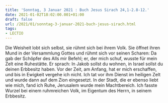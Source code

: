 ```yaml
---
title: 'Sonntag, 3 Januar 2021 : Buch Jesus Sirach 24,1-2.8-12.'
date: 2021-01-02T18:02:00.001+01:00
draft: false
url: /2021/01/sonntag-3-januar-2021-buch-jesus-sirach.html
tags: 
- LECTIO
---
```


Die Weisheit lobt sich selbst, sie rühmt sich bei ihrem Volk. Sie öffnet ihren Mund in der Versammlung Gottes und rühmt sich vor seinen Scharen: Da gab der Schöpfer des Alls mir Befehl; er, der mich schuf, wusste für mein Zelt eine Ruhestätte. Er sprach: In Jakob sollst du wohnen, in Israel sollst du deinen Erbbesitz haben. Vor der Zeit, am Anfang, hat er mich erschaffen, und bis in Ewigkeit vergehe ich nicht. Ich tat vor ihm Dienst im heiligen Zelt und wurde dann auf dem Zion eingesetzt. In der Stadt, die er ebenso liebt wie mich, fand ich Ruhe, Jerusalem wurde mein Machtbereich. Ich fasste Wurzel bei einem ruhmreichen Volk, im Eigentum des Herrn, in seinem Erbbesitz.